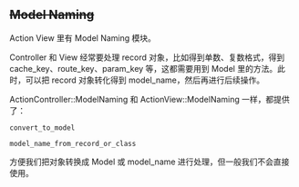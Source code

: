 ## ~~Model Naming~~

Action View 里有 Model Naming 模块。

Controller 和 View 经常要处理 record 对象，比如得到单数、复数格式，得到 cache_key、route_key、param_key 等，这都需要用到 Model 里的方法。此时，可以把 record 对象转化得到 model_name，然后再进行后续操作。

ActionController::ModelNaming 和 ActionView::ModelNaming 一样，都提供了：

```
convert_to_model

model_name_from_record_or_class
```

方便我们把对象转换成 Model 或 model_name 进行处理，但一般我们不会直接使用。
